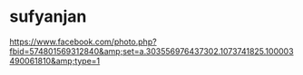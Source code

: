 sufyanjan
=========

https://www.facebook.com/photo.php?fbid=574801569312840&amp;set=a.303556976437302.1073741825.100003490061810&amp;type=1
